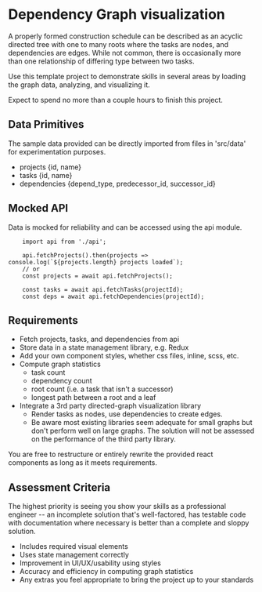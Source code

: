# Dependency Graph visualization

A properly formed construction schedule can be described as an acyclic
directed tree with one to many roots where the tasks are nodes, and dependencies
are edges. While not common, there is occasionally more than one relationship
of differing type between two tasks.

Use this template project to demonstrate skills in several areas by loading
the graph data, analyzing, and visualizing it.

Expect to spend no more than a couple hours to finish this project.

## Data Primitives

The sample data provided can be directly imported from files in 'src/data'
for experimentation purposes.

- projects {id, name}
- tasks {id, name}
- dependencies {depend_type, predecessor_id, successor_id}

## Mocked API

Data is mocked for reliability and can be accessed using the api module.

```
    import api from './api';

    api.fetchProjects().then(projects => console.log(`${projects.length} projects loaded`);
    // or
    const projects = await api.fetchProjects();

    const tasks = await api.fetchTasks(projectId);
    const deps = await api.fetchDependencies(projectId);
```

## Requirements

- Fetch projects, tasks, and dependencies from api
- Store data in a state management library, e.g. Redux
- Add your own component styles, whether css files, inline, scss, etc.
- Compute graph statistics
  - task count
  - dependency count
  - root count (i.e. a task that isn't a successor)
  - longest path between a root and a leaf
- Integrate a 3rd party directed-graph visualization library
  - Render tasks as nodes, use dependencies to create edges.
  - Be aware most existing libraries seem adequate for small graphs
    but don't perform well on large graphs. The solution will not
    be assessed on the performance of the third party library.

You are free to restructure or entirely rewrite the provided
react components as long as it meets requirements.

## Assessment Criteria

The highest priority is seeing you show your skills as a professional
engineer -- an incomplete solution that's well-factored, has testable code
with documentation where necessary is better than a complete and sloppy solution.

- Includes required visual elements
- Uses state management correctly
- Improvement in UI/UX/usability using styles
- Accuracy and efficiency in computing graph statistics
- Any extras you feel appropriate to bring the project up to your standards
